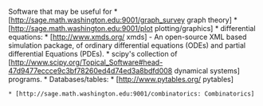 Software that may be useful  for
    * [http://sage.math.washington.edu:9001/graph_survey graph theory]
    * [http://sage.math.washington.edu:9001/plot plotting/graphics]
    * differential equations:
      * [http://www.xmds.org/ xmds] - An open-source XML based simulation package, of ordinary differential equations (ODEs) and partial differential Equations (PDEs).
      * scipy's collection of [http://www.scipy.org/Topical_Software#head-47d9477eccce9c3bf78260ed4d74ed3a8bdfd008 dynamical systems] programs.
    * Databases/tables:
      * [http://www.pytables.org/ pytables]

    * [http://sage.math.washington.edu:9001/combinatorics: Combinatorics]
